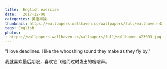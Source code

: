 ```yaml
---
title:  English exercise
date:   2017-12-08
categories: 英语早操
thumbnail: https://wallpapers.wallhaven.cc/wallpapers/full/wallhaven-423093.jpg
tags: English
photos:
- https://wallpapers.wallhaven.cc/wallpapers/full/wallhaven-423093.jpg
---
```


"I love deadlines. I like the whooshing sound they make as they fly by."
<p>我就喜欢最后期限，喜欢它飞驰而过时发出的嗖嗖声。</p>
